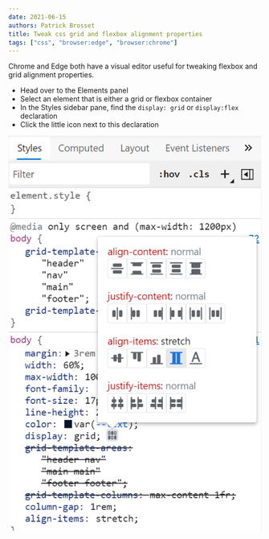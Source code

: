 ```yaml
---
date: 2021-06-15
authors: Patrick Brosset
title: Tweak css grid and flexbox alignment properties
tags: ["css", "browser:edge", "browser:chrome"]
---
```

Chrome and Edge both have a visual editor useful for tweaking flexbox and grid alignment properties.

* Head over to the Elements panel
* Select an element that is either a grid or flexbox container
* In the Styles sidebar pane, find the `display: grid` or `display:flex` declaration
* Click the little icon next to this declaration

![The grid editor in the Styles pane of Microsoft Edge.](/assets/img/tweak-grid-flex-alignment.png)
